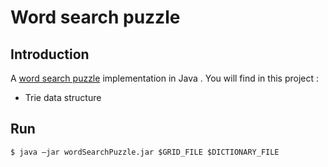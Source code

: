 
Word search puzzle
========================

## Introduction
A [word search puzzle](https://en.wikipedia.org/wiki/Word_search) implementation in Java . You will find in this project :

* Trie data structure 

## Run

```
$ java –jar wordSearchPuzzle.jar $GRID_FILE $DICTIONARY_FILE
```
